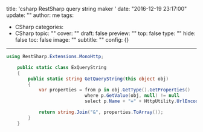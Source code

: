title: 'csharp RestSharp query string maker '
date: "2016-12-19 23:17:00"
update: ""
author: me
tags:
- CSharp
categories:
- CSharp
topic: ""
cover: ""
draft: false
preview: ""
top: false
type: ""
hide: false
toc: false
image: ""
subtitle: ""
config: {}


---



```c#
using RestSharp.Extensions.MonoHttp;

    public static class ExQueryString
    {
        public static string GetQueryString(this object obj)
        {
            var properties = from p in obj.GetType().GetProperties()
                             where p.GetValue(obj, null) != null
                             select p.Name + "=" + HttpUtility.UrlEncode(p.GetValue(obj, null).ToString());

            return string.Join("&", properties.ToArray());
        }
    }
```
